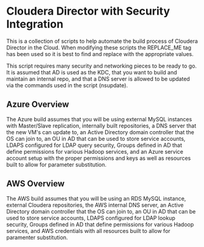 # Cloudera Director with Security Integration

This is a collection of scripts to help automate the build process of Cloudera Director in the Cloud.  When modifying these scripts the REPLACE_ME tag has been used so it is best to find and replace with the appropriate values.

This script requires many security and networking pieces to be ready to go.  It is assumed that AD is used as the KDC, that you want to build and maintain an internal repo, and that a DNS server is allowed to be updated via the commands used in the script (nsupdate).


## Azure Overview

The Azure build assumes that you will be using external MySQL instances with Master/Slave replication, internally built repositories, a DNS server that the new VM's can update to, an Active Directory domain controller that the OS can join to, an OU in AD that can be used to store service accounts, LDAPS configured for LDAP query security, Groups defined in AD that define permissions for various Hadoop services, and an Azure service account setup with the proper permissions and keys as well as resources built to allow for parameter substitution.

## AWS Overview

The AWS build assumes that you will be using an RDS MySQL instance, external Cloudera repositories, the AWS internal DNS server, an Active Directory domain controller that the OS can join to, an OU in AD that can be used to store service accounts, LDAPS configured for LDAP lookup security, Groups defined in AD that define permissions for various Hadoop services, and AWS credentials with all resources built to allow for paramenter substitution.
